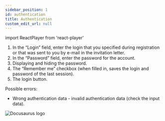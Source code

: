 ```yaml
---
sidebar_position: 1
id: authentication
title: Authentication
custom_edit_url: null
---
```

import ReactPlayer from 'react-player'

1. In the “Login” field, enter the login that you specified during registration or that was sent to you by e-mail in the invitation letter.
2. In the “Password” field, enter the password for the account.
3. Displaying and hiding the password.
4. The “Remember me” checkbox (when filled in, saves the login and password of the last session).
5. The login button.

Possible errors:
* Wrong authentication data - invalid authentication data (check the input data).

![Docusaurus logo](/img/3-soft/1-authentication/eng/authentication-1.png)